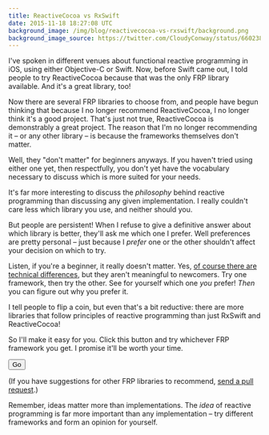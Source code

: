 ```yaml
---
title: ReactiveCocoa vs RxSwift
date: 2015-11-18 18:27:08 UTC
background_image: /img/blog/reactivecocoa-vs-rxswift/background.png
background_image_source: https://twitter.com/CloudyConway/status/660238972912803841
---
```


I've spoken in different venues about functional reactive programming in iOS, using either Objective-C or Swift. Now, before Swift came out, I told people to try ReactiveCocoa because that was the only FRP library available. And it's a great library, too!

Now there are several FRP libraries to choose from, and people have begun thinking that because I no longer recommend ReactiveCocoa, I no longer think it's a good project. That's just not true, ReactiveCocoa is demonstrably a great project. The reason that I'm no longer recommending it – or any other library – is because the frameworks themselves don't matter.

<!-- more -->

Well, they "don't matter" for beginners anyways. If you haven't tried using either one yet, then respectfully, you don't yet have the vocabulary necessary to discuss which is more suited for your needs.

It's far more interesting to discuss the _philosophy_ behind reactive programming than discussing any given implementation. I really couldn't care less which library you use, and neither should you.

But people are persistent! When I refuse to give a definitive answer about which library is better, they'll ask me which one I prefer. Well preferences are pretty personal – just because I _prefer_ one or the other shouldn't affect your decision on which to try.

Listen, if you're a beginner, it really doesn't matter. Yes, [of course there are technical differences](http://stackoverflow.com/a/32581824), but they aren't meaningful to newcomers. Try one framework, then try the other. See for yourself which one _you_ prefer! _Then_ you can figure out why you prefer it.

I tell people to flip a coin, but even that's a bit reductive: there are more libraries that follow principles of reactive programming than just RxSwift and ReactiveCocoa! 

So I'll make it easy for you. Click this button and try whichever FRP framework you get. I promise it'll be worth your time.

<script>

var libraries = ['PromiseKit', 'Bolts', 'RxSwift', 'ReactiveCocoa', 'Bond', 'Interstellar']

function goToRandomLibrary() {
	var index = Math.floor(Math.random() * libraries.length);
	window.location.href = 'https://cocoapods.org/pods/' + libraries[index];
}

</script>

<input type="button" onclick="goToRandomLibrary()" value="Go" class="btn btn-default center-block" />

(If you have suggestions for other FRP libraries to recommend, [send a pull request](https://github.com/ashfurrow/blog/edit/master/source/blog/2015-11-18-reactivecocoa-vs-rxswift.html.markdown).)

Remember, ideas matter more than implementations. The _idea_ of reactive programming is far more important than any implementation – try different frameworks and form an opinion for yourself.
